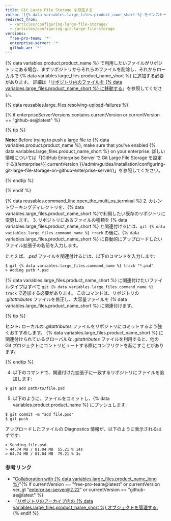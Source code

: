 ```yaml
---
title: Git Large File Storage を設定する
intro: '[{% data variables.large_files.product_name_short %} をインストール](/articles/installing-git-large-file-storage/) したら、それをリポジトリ内の大容量ファイルに関連付ける必要かあります。'
redirect_from:
  - /articles/configuring-large-file-storage/
  - /articles/configuring-git-large-file-storage
versions:
  free-pro-team: '*'
  enterprise-server: '*'
  github-ae: '*'
---
```


{% data variables.product.product_name %} で利用したいファイルがリポジトリにある場合、まずリポジトリからそれらのファイルを削除し、それからローカルで {% data variables.large_files.product_name_short %} に追加する必要があります。 詳細は「[リポジトリ内のファイルを {% data variables.large_files.product_name_short %} に移動する](/articles/moving-a-file-in-your-repository-to-git-large-file-storage)」を参照してください。

{% data reusables.large_files.resolving-upload-failures %}

{% if enterpriseServerVersions contains currentVersion or currentVersion == "github-ae@latest" %}

{% tip %}

**Note:** Before trying to push a large file to {% data variables.product.product_name %}, make sure that you've enabled {% data variables.large_files.product_name_short %} on your enterprise. 詳しい情報については「[GitHub Enterprise Server で Git Large File Storage を設定する](/enterprise/{{ currentVersion }}/admin/guides/installation/configuring-git-large-file-storage-on-github-enterprise-server/)」を参照してください。

{% endtip %}

{% endif %}

{% data reusables.command_line.open_the_multi_os_terminal %}
2. カレントワーキングディレクトリを、{% data variables.large_files.product_name_short %}で利用したい既存のリポジトリに変更します。
3. リポジトリにあるファイルの種類を {% data variables.large_files.product_name_short %} と関連付けるには、`git {% data variables.large_files.command_name %} track` の後に、{% data variables.large_files.product_name_short %} に自動的にアップロードしたいファイル拡張子の名前を入力します。

  たとえば、_.psd_ ファイルを関連付けるには、以下のコマンドを入力します:
  ```shell
  $ git {% data variables.large_files.command_name %} track "*.psd"
  > Adding path *.psd
  ```
  {% data variables.large_files.product_name_short %} に関連付けたいファイルタイプはすべて `git {% data variables.large_files.command_name %} track` で追加する必要があります。 このコマンドは、リポジトリの *.gitattributes* ファイルを修正し、大容量ファイルを {% data variables.large_files.product_name_short %} に関連付けます。

  {% tip %}

  **ヒント:** ローカルの *.gitattributes* ファイルをリポジトリにコミットするよう強くおすすめします。 {% data variables.large_files.product_name_short %} に関連付けられているグローバルな *.gitattributes* ファイルを利用すると、他の Git プロジェクトにコントリビュートする際にコンフリクトを起こすことがあります。

  {% endtip %}

4. 以下のコマンドで、関連付けた拡張子に一致するリポジトリにファイルを追加します:
  ```shell
  $ git add path/to/file.psd
  ```
5. 以下のように、ファイルをコミットし、{% data variables.product.product_name %} にプッシュします:
  ```shell
  $ git commit -m "add file.psd"
  $ git push
  ```
  アップロードしたファイルの Diagnostics 情報が、以下のように表示されるはずです:
  ```shell
  > Sending file.psd
  > 44.74 MB / 81.04 MB  55.21 % 14s
  > 64.74 MB / 81.04 MB  79.21 % 3s
  ```

### 参考リンク

- "[Collaboration with {% data variables.large_files.product_name_long %}](/articles/collaboration-with-git-large-file-storage/)"{% if currentVersion == "free-pro-team@latest" or currentVersion ver_gt "enterprise-server@2.22" or currentVersion == "github-ae@latest" %}
- 「[リポジトリのアーカイブ内の {% data variables.large_files.product_name_short %} オブジェクトを管理する](/github/administering-a-repository/managing-git-lfs-objects-in-archives-of-your-repository)」{% endif %}
